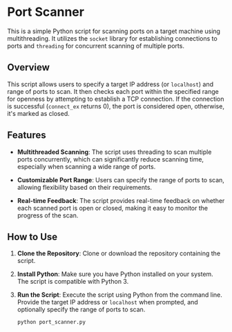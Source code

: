 # Port Scanner

This is a simple Python script for scanning ports on a target machine using multithreading. It utilizes the `socket` library for establishing connections to ports and `threading` for concurrent scanning of multiple ports.

## Overview

This script allows users to specify a target IP address (or `localhost`) and range of ports to scan. It then checks each port within the specified range for openness by attempting to establish a TCP connection. If the connection is successful (`connect_ex` returns 0), the port is considered open, otherwise, it's marked as closed.

## Features

- **Multithreaded Scanning**: The script uses threading to scan multiple ports concurrently, which can significantly reduce scanning time, especially when scanning a wide range of ports.
  
- **Customizable Port Range**: Users can specify the range of ports to scan, allowing flexibility based on their requirements.
  
- **Real-time Feedback**: The script provides real-time feedback on whether each scanned port is open or closed, making it easy to monitor the progress of the scan.

## How to Use

1. **Clone the Repository**: Clone or download the repository containing the script.

2. **Install Python**: Make sure you have Python installed on your system. The script is compatible with Python 3.

3. **Run the Script**: Execute the script using Python from the command line. Provide the target IP address or `localhost` when prompted, and optionally specify the range of ports to scan.

   ```bash
   python port_scanner.py
